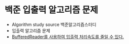 # 백준 입출력 알고리즘 문제
- Algorithm study source 백준알고리즘스터디 
- 입출력 알고리즘 문제 
- [BufferedReader를 사용하여 입출력 처리속도를 줄일 수 있다.](https://wkimdev.github.io/java/2018/04/06/java-io-bufferedreader/)
